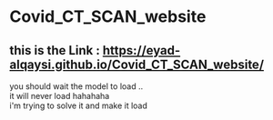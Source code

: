 # Covid_CT_SCAN_website
## this is the Link : https://eyad-alqaysi.github.io/Covid_CT_SCAN_website/
you should wait the model to load .. <br>
it will never load hahahaha<br>
i'm trying to solve it and make it load<br>
